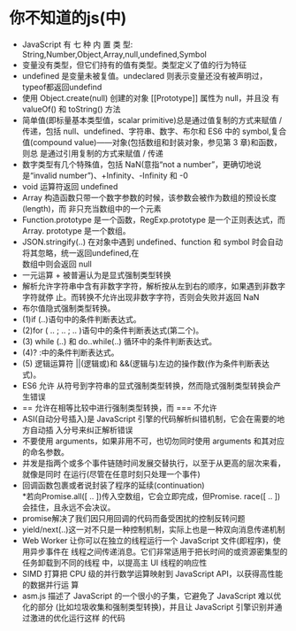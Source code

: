 # 你不知道的js(中)

- JavaScript 有 七 种 内 置 类 型: String,Number,Object,Array,null,undefined,Symbol
- 变量没有类型，但它们持有的值有类型。类型定义了值的行为特征
- undefined 是变量未被复值。undeclared 则表示变量还没有被声明过，typeof都返回undefind
- 使用 Object.create(null) 创建的对象 [[Prototype]] 属性为 null，并且没 有 valueOf() 和 toString() 方法
- 简单值(即标量基本类型值，scalar primitive)总是通过值复制的方式来赋值 / 传递，包括 null、undefined、字符串、数字、布尔和 ES6 中的 symbol,复合值(compound value)——对象(包括数组和封装对象，参见第 3 章)和函数，则总 是通过引用复制的方式来赋值 / 传递
- 数字类型有几个特殊值，包括 NaN(意指“not a number”，更确切地说是“invalid number”)、+Infinity、-Infinity 和 -0
- void 运算符返回 undefined
- Array 构造函数只带一个数字参数的时候，该参数会被作为数组的预设长度(length)，而 非只充当数组中的一个元素
- Function.prototype 是一个函数，RegExp.prototype 是一个正则表达式，而 Array. prototype 是一个数组。
- JSON.stringify(..) 在对象中遇到 undefined、function 和 symbol 时会自动将其忽略，统一返回undefined,在<br />
数组中则会返回 null
- 一元运算 + 被普遍认为是显式强制类型转换
- 解析允许字符串中含有非数字字符，解析按从左到右的顺序，如果遇到非数字字符就停 止。而转换不允许出现非数字字符，否则会失败并返回 NaN
- 布尔值隐式强制类型转换。
- (1)if (..)语句中的条件判断表达式。
- (2)for ( .. ; .. ; .. )语句中的条件判断表达式(第二个)。
- (3) while (..) 和 do..while(..) 循环中的条件判断表达式。
- (4)? :中的条件判断表达式。
- (5) 逻辑运算符 ||(逻辑或)和 &&(逻辑与)左边的操作数(作为条件判断表达式)。
- ES6 允许 从符号到字符串的显式强制类型转换，然而隐式强制类型转换会产生错误
- == 允许在相等比较中进行强制类型转换，而 === 不允许
- ASI(自动分号插入)是 JavaScript 引擎的代码解析纠错机制，它会在需要的地方自动插 入分号来纠正解析错误
- 不要使用 arguments，如果非用不可，也切勿同时使用 arguments 和其对应的命名参数。
- 并发是指两个或多个事件链随时间发展交替执行，以至于从更高的层次来看，就像是同时 在运行(尽管在任意时刻只处理一个事件)
- 回调函数包裹或者说封装了程序的延续(continuation)<br />
*若向Promise.all([ .. ])传入空数组，它会立即完成，但Promise. race([ .. ]) 会挂住，且永远不会决议。
- promise解决了我们因只用回调的代码而备受困扰的控制反转问题
- yield/next(..)这一对不只是一种控制机制，实际上也是一种双向消息传递机制
- Web Worker 让你可以在独立的线程运行一个 JavaScript 文件(即程序)，使用异步事件在 线程之间传递消息。它们非常适用于把长时间的或资源密集型的任务卸载到不同的线程 中，以提高主 UI 线程的响应性
- SIMD 打算把 CPU 级的并行数学运算映射到 JavaScript API，以获得高性能的数据并行运 算
- asm.js 描述了 JavaScript 的一个很小的子集，它避免了 JavaScript 难以优化的部分 (比如垃圾收集和强制类型转换)，并且让 JavaScript 引擎识别并通过激进的优化运行这样 的代码

